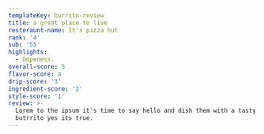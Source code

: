 ```yaml
---
templateKey: burrito-review
title: a great place to live
resteraunt-name: It's pizza hut
rank: '4'
sub: '55'
highlights:
  - Dopeness.
overall-score: 5
flavor-score: 4
drip-score: '3'
ingredient-score: '2'
style-score: '1'
review: >-
  Lorem to the ipsum it's time to say hello and dish them with a tasty damn
  butrrito yes its true.
---
```


